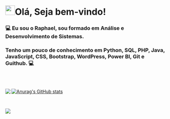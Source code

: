 # <img src="https://github.com/TheDudeThatCode/TheDudeThatCode/blob/master/Assets/Hi.gif" width="30px">Olá, Seja bem-vindo!

### :computer: Eu sou o Raphael, sou formado em Análise e Desenvolvimento de Sistemas.
### Tenho um pouco de conhecimento em Python, SQL, PHP, Java, JavaScript, CSS, Bootstrap, WordPress, Power BI, Git e Guithub. :computer:
<br>
<br>

[![Anurag's GitHub stats](https://github-readme-stats.vercel.app/api?username=RaphaelMolina&show_icons=true&theme=gruvbox)](https://github.com/RaphaelMolina/github-readme-stats)
<a href="https://github.com/RaphaelMolina"><img align="left" src="https://github-readme-stats.vercel.app/api/top-langs/?username=RaphaelMolina&theme=dark&hide_langs_below=1"/></a>

<br>


[<img src="https://img.shields.io/badge/linkedin-%230077B5.svg?&style=for-the-badge&logo=linkedin&logoColor=white" />](https://www.linkedin.com/in/raphael-molina/)
